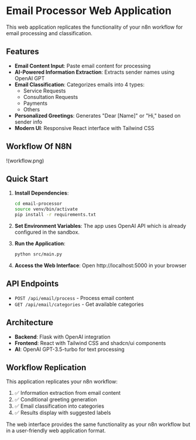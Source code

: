 # Email Processor Web Application

This web application replicates the functionality of your n8n workflow for email processing and classification.

## Features

- **Email Content Input**: Paste email content for processing
- **AI-Powered Information Extraction**: Extracts sender names using OpenAI GPT
- **Email Classification**: Categorizes emails into 4 types:
  - Service Requests
  - Consultation Requests  
  - Payments
  - Others
- **Personalized Greetings**: Generates "Dear [Name]" or "Hi," based on sender info
- **Modern UI**: Responsive React interface with Tailwind CSS
## Workflow Of N8N
 !(workflow.png)

## Quick Start

1. **Install Dependencies**:
   ```bash
   cd email-processor
   source venv/bin/activate
   pip install -r requirements.txt
   ```

2. **Set Environment Variables**:
   The app uses OpenAI API which is already configured in the sandbox.

3. **Run the Application**:
   ```bash
   python src/main.py
   ```

4. **Access the Web Interface**:
   Open http://localhost:5000 in your browser

## API Endpoints

- `POST /api/email/process` - Process email content
- `GET /api/email/categories` - Get available categories

## Architecture

- **Backend**: Flask with OpenAI integration
- **Frontend**: React with Tailwind CSS and shadcn/ui components
- **AI**: OpenAI GPT-3.5-turbo for text processing

## Workflow Replication

This application replicates your n8n workflow:
1. ✅ Information extraction from email content
2. ✅ Conditional greeting generation
3. ✅ Email classification into categories
4. ✅ Results display with suggested labels

The web interface provides the same functionality as your n8n workflow but in a user-friendly web application format.

